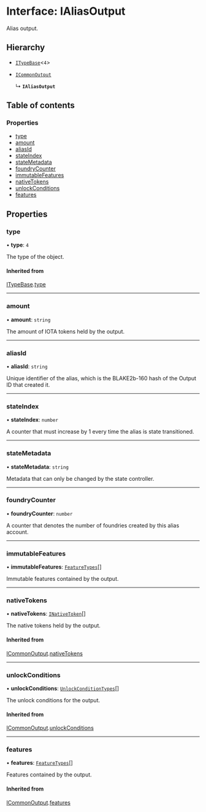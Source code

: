 # Interface: IAliasOutput

Alias output.

## Hierarchy

- [`ITypeBase`](ITypeBase.md)<``4``\>

- [`ICommonOutput`](ICommonOutput.md)

  ↳ **`IAliasOutput`**

## Table of contents

### Properties

- [type](IAliasOutput.md#type)
- [amount](IAliasOutput.md#amount)
- [aliasId](IAliasOutput.md#aliasid)
- [stateIndex](IAliasOutput.md#stateindex)
- [stateMetadata](IAliasOutput.md#statemetadata)
- [foundryCounter](IAliasOutput.md#foundrycounter)
- [immutableFeatures](IAliasOutput.md#immutablefeatures)
- [nativeTokens](IAliasOutput.md#nativetokens)
- [unlockConditions](IAliasOutput.md#unlockconditions)
- [features](IAliasOutput.md#features)

## Properties

### type

• **type**: ``4``

The type of the object.

#### Inherited from

[ITypeBase](ITypeBase.md).[type](ITypeBase.md#type)

___

### amount

• **amount**: `string`

The amount of IOTA tokens held by the output.

___

### aliasId

• **aliasId**: `string`

Unique identifier of the alias, which is the BLAKE2b-160 hash of the Output ID that created it.

___

### stateIndex

• **stateIndex**: `number`

A counter that must increase by 1 every time the alias is state transitioned.

___

### stateMetadata

• **stateMetadata**: `string`

Metadata that can only be changed by the state controller.

___

### foundryCounter

• **foundryCounter**: `number`

A counter that denotes the number of foundries created by this alias account.

___

### immutableFeatures

• **immutableFeatures**: [`FeatureTypes`](../api.md#featuretypes)[]

Immutable features contained by the output.

___

### nativeTokens

• **nativeTokens**: [`INativeToken`](INativeToken.md)[]

The native tokens held by the output.

#### Inherited from

[ICommonOutput](ICommonOutput.md).[nativeTokens](ICommonOutput.md#nativetokens)

___

### unlockConditions

• **unlockConditions**: [`UnlockConditionTypes`](../api.md#unlockconditiontypes)[]

The unlock conditions for the output.

#### Inherited from

[ICommonOutput](ICommonOutput.md).[unlockConditions](ICommonOutput.md#unlockconditions)

___

### features

• **features**: [`FeatureTypes`](../api.md#featuretypes)[]

Features contained by the output.

#### Inherited from

[ICommonOutput](ICommonOutput.md).[features](ICommonOutput.md#features)
